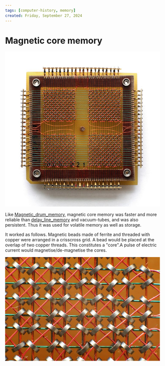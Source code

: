 ```yaml
---
tags: [computer-history, memory]
created: Friday, September 27, 2024
---
```


# Magnetic core memory

![](static/magnetic-core-memory.jpg)

Like [Magnetic_drum_memory](Magnetic_drum_memory.md), magnetic core memory was
faster and more reliable than [delay_line_memory](Delay_line_memory.md) and
vacuum-tubes, and was also persistent. Thus it was used for volatile memory as
well as storage.

It worked as follows. Magnetic beads made of ferrite and threaded with copper
were arranged in a crisscross grid. A bead would be placed at the overlap of two
copper threads. This constitutes a "core".A pulse of electric current would
magnetise/de-magnetise the cores.

![](static/magnetic-core-closeup.jpg)
